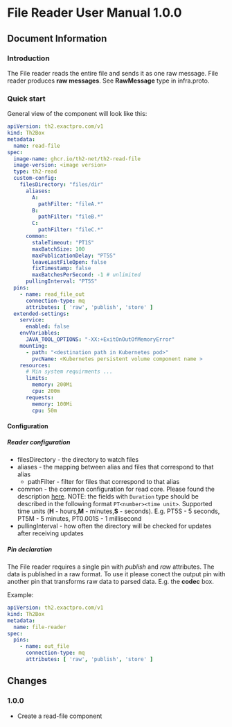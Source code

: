 # File Reader User Manual 1.0.0

## Document Information

### Introduction

The File reader reads the entire file and sends it as one raw message. File reader produces **raw messages**. See **RawMessage** type in infra.proto.

### Quick start

General view of the component will look like this:

```yaml
apiVersion: th2.exactpro.com/v1
kind: Th2Box
metadata:
  name: read-file
spec:
  image-name: ghcr.io/th2-net/th2-read-file
  image-version: <image version>
  type: th2-read
  custom-config:
    filesDirectory: "files/dir"
      aliases:
        A:
          pathFilter: "fileA.*"
        B:
          pathFilter: "fileB.*"
        C:
          pathFilter: "fileC.*"
      common:
        staleTimeout: "PT1S"
        maxBatchSize: 100
        maxPublicationDelay: "PT5S"
        leaveLastFileOpen: false
        fixTimestamp: false
        maxBatchesPerSecond: -1 # unlimited
      pullingInterval: "PT5S"
  pins:
    - name: read_file_out
      connection-type: mq
      attributes: [ 'raw', 'publish', 'store' ]
  extended-settings:
    service:
      enabled: false
    envVariables:
      JAVA_TOOL_OPTIONS: "-XX:+ExitOnOutOfMemoryError"
    mounting:
      - path: "<destination path in Kubernetes pod>"
        pvcName: <Kubernetes persistent volume component name >
    resources:
      # Min system requirments ...
      limits:
        memory: 200Mi
        cpu: 200m
      requests:
        memory: 100Mi
        cpu: 50m
```

#### Configuration

##### Reader configuration

+ filesDirectory - the directory to watch files
+ aliases - the mapping between alias and files that correspond to that alias
    + pathFilter - filter for files that correspond to that alias
+ common - the common configuration for read core. Please found the description [here](https://github.com/th2-net/th2-read-file-common-core/blob/master/README.md#configuration). NOTE: the fields with `Duration` type should be described in
  the following format `PT<number><time unit>`. Supported time units (**H** - hours,**M** - minutes,**S** - seconds). E.g. PT5S - 5 seconds, PT5M - 5 minutes, PT0.001S - 1 millisecond
+ pullingInterval - how often the directory will be checked for updates after receiving updates

##### Pin declaration

The File reader requires a single pin with _publish_ and _raw_ attributes. The data is published in a raw format. To use it please conect the output pin with another pin that transforms raw data to parsed data. E.g. the **codec** box.

Example:

```yaml
apiVersion: th2.exactpro.com/v1
kind: Th2Box
metadata:
  name: file-reader
spec:
  pins:
    - name: out_file
      connection-type: mq
      attributes: [ 'raw', 'publish', 'store' ]
```

## Changes

### 1.0.0

+ Create a read-file component
